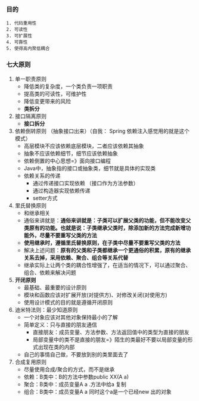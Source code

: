 ### 目的

    1. 代码重用性
    2. 可读性
    3. 可扩展性
    4. 可靠性
    5. 使得高内聚低耦合

### 七大原则

1. 单一职责原则
   - 降低类的复杂度，一个类负责一项职责
   - 提高类的可读性，可维护性
   - 降低变更带来的风险
   - **类拆分**
2. 接口隔离原则
   - **接口拆分**
3. 依赖倒转原则   （抽象接口出来）（自我：  Spring 依赖注入感觉用的就是这个模式）
   - 高层模块不应该依赖底层模块，二者应该依赖其抽象
   - 抽象不应该依赖细节，细节应该依赖抽象
   - 依赖倒置的中心思想=》面向接口编程
   - Java中，抽象指的接口或抽象类，细节就是具体的实现类
   - 依赖关系的传递
     - 通过传递接口实现依赖  （接口作为方法参数）
     - 通过构造器实现依赖传递
     - setter方式
4. 里氏替换原则
   - 和继承相关
   - 通俗来讲就是：**通俗来讲就是：子类可以扩展父类的功能，但不能改变父类原有的功能。也就是说：子类继承父类时，除添加新的方法完成新增功能外，尽量不要重写父类的方法**
   - **使用继承时，遵循里氏替换原则，在子类中尽量不要重写父类的方法**
   - 解决上述问题：**原有的父类和子类都继承一个更通俗的积累，原有的继承关系去掉，采用依赖、聚合、组合等关系代替**
   - 继承实际上让两个类的耦合性增强了，在适当的情况下，可以通过聚合、组合、依赖来解决问题
5. **开闭原则**
   - 最基础、最重要的设计原则
   - 模块和函数应该对扩展开放(对提供方)、对修改关闭(对使用方)
   - 使用设计模式的目的就是遵循开闭原则
6. 迪米特法则：最少知道原则
   - 一个对象应该对其他对象保持最小的了解
   - 简单定义：只与直接的朋友通信
     - 直接朋友：成员变量、方法参数、方法返回值中的类型为直接的朋友
     - 局部变量中的类不是直接的朋友=》陌生的类最好不要以局部变量的形式出现在类的内部
   - 自己的事情自己做，不要放到别的类里面去了
7. 合成复用原则
   - 尽量使用合成/聚合的方式，而不是继承
   - 依赖：B类中：B的方法中参数public XX(A a)
   - 聚合：B类中：成员变量A a  .方法中给a  复制
   - 组合：B类中：成员变量A a  同时这个a是一个已经new 出的对象















